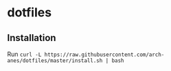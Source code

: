 # dotfiles

## Installation

Run `curl -L https://raw.githubusercontent.com/arch-anes/dotfiles/master/install.sh | bash`
